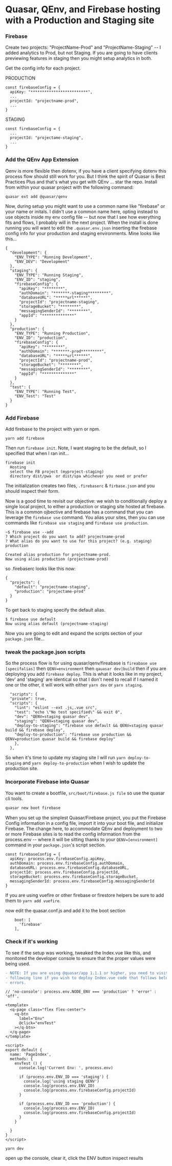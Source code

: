# Quasar, QEnv, and Firebase hosting with a Production and Staging site

### Firebase

Create two projects: "ProjectName-Prod" and "ProjectName-Staging" -- I added analytics to Prod, but not Staging. If you are going to have clients previewing features in staging then you might setup analytics in both.


Get the config info for each project.

PRODUCTION

```
const firebaseConfig = {
  apiKey: "*************************",
  ...
  projectId: "projectname-prod",
  ...
}
```

STAGING

```
const firebaseConfig = {
  ...
  projectId: "projectame-staging",
  ...
}
```

### Add the QEnv App Extension

Qenv is more flexible then dotenv, if you have a client specifying dotenv this process flow should still work for you. But I think the spirit of Quasar is Best Practices Plus and that's what you get with QEnv ... star the repo. Install from within your quasar project with the following command:

`quasar ext add @quasar/qenv`

Now, during setup you might want to use a common name like "firebase" or your name or initals. I didn't use a common name here, opting instead to use objects inside my env config file -- but now that I see how everything fits and flows, I probably will in the next project. When the install is done running you will want to edit the `.quasar.env.json` inserting the firebase config info for your production and staging environments. Mine looks like this...

```
{
  "development": {
    "ENV_TYPE": "Running Development",
    "ENV_DEV": "Development"
  },
  "staging": {
    "ENV_TYPE": "Running Staging",
    "ENV_ID": "staging",
    "firebaseConfig": {
      "apiKey": "********",
      "authDomain": "*******-staging*********",
      "databaseURL": "*****url******",
      "projectId": "projectname-staging",
      "storageBucket": "********",
      "messagingSenderId": "********",
      "appId": "**************"
    }
  },
  "production": {
    "ENV_TYPE": "Running Production",
    "ENV_ID": "production",
    "firebaseConfig": {
      "apiKey": "********",
      "authDomain": "*******-prod*********",
      "databaseURL": "*****url******",
      "projectId": "projectname-prod",
      "storageBucket": "********",
      "messagingSenderId": "********",
      "appId": "**************"      
    }
  },
  "test": {
    "ENV_TYPE": "Running Test",
    "ENV_Test": "Test"
  }
}
```

### Add Firebase

Add firebase to the project with yarn or npm.

`yarn add firebase`

Then run `firebase init`. Note, I want staging to be the default, so I specified that when I ran init...

```
firebase init 
  Hosting
  select the FB project (myproject-staging) 
  directory dist/pwa  or dist/spa whichever you need or prefer
```

The initialization creates two files, `.firebaserc` & `firbase.json` and you should inspect their form.

Now is a good time to revisit our objective: we wish to conditionally deploy a single local project, to either a production or staging site hosted at firebase. This is a common ojbective and firebase has a command that you can leverage the `firebase use` command. You alias your sites, then you can use commands like `firebase use staging` and `firebase use production`.

```
~$ firebase use --add
? Which project do you want to add? projectname-prod
? What alias do you want to use for this project? (e.g. staging) production

Created alias production for projectname-prod.
Now using alias production (projectname-prod)
```

so .firebaserc looks like this now:

```
{
  "projects": {
    "default": "projectname-staging",
    "production": "projectame-prod"
  }
}
```

To get back to staging specify the default alias.

```
$ firebase use default
Now using alias default (projectname-staging)
```

Now you are going to edit and expand the scripts section of your `package.json` file...


### tweak the package.json scripts

So the process flow is for using quasar/qenv/fireabase is `fireabase use [specifalias]` then `QENV=environment` then `qauasar dev|build` then if you are deploying you add `firebase deploy`. This is what it looks like in my project, 'dev' and 'staging' are identical so that I don't need to recall if I named it one or the other, it will work with either `yarn dev` or `yarn staging`. 

```
  "scripts": {
  "private": true,
  "scripts": {
    "lint": "eslint --ext .js,.vue src",
    "test": "echo \"No test specified\" && exit 0",
    "dev": "QENV=staging quasar dev",
    "staging": "QENV=staging quasar dev",
    "deploy-to-staging": "firebase use default && QENV=staging quasar build && firebase deploy",
    "deploy-to-production": "firebase use production && QENV=production quasar build && firebase deploy"
    },
  },
  ```

So when it's time to update my staging site I will run `yarn deploy-to-staging` and `yarn deploy-to-production` when I wish to update the production site.



### Incorporate Firebase into Quasar

You want to create a bootfile, `src/boot/firebase.js file` so use the quasar cli tools.

```bash
quasar new boot firebase
```

When you set up the simplest Quasar/Firebase project, you put the Firebase Config information in a config file, import it into your boot file, and initialize Firebase. The change here, to accommodate QEnv and deployment to two or more Firebase sites is to read the config information from the process.env -- where it will be sitting thanks to your `QENV=[environment]` command in your `package.json`'s script section.

```
const firebaseConfig = {
  apiKey: process.env.firebaseConfig.apiKey,
  authDomain: process.env.firebaseConfig.authDomain,
  databaseURL: process.env.firebaseConfig.databaseURL,
  projectId: process.env.firebaseConfig.projectId,
  storageBucket: process.env.firebaseConfig.storageBucket,
  messagingSenderId: process.env.firebaseConfig.messagingSenderId
}
```

If you are using vuefire or other firebase or firestore helpers be sure to add them to `yarn add vuefire`.

now edit the quasar.conf.js and add it to the boot section

```
    boot: [
      'firebase'
    ],
```


### Check if it's working

To see if the setup was working, tweaked the Index.vue like this, and monitored the developer console to ensure that the proper values were being used.


```diff
- NOTE: If you are using @quasar/app 1.1.1 or higher, you need to visit your `.eslintrc.js` and comment the 
- following line if you wish to deploy Index.vue code that follows below or you will get no-console
- errors.
```
```
// 'no-console': process.env.NODE_ENV === 'production' ? 'error' : 'off',
```

```
<template>
  <q-page class="flex flex-center">
    <q-btn
      label="Env"
      @click="envTest"
    ></q-btn>
  </q-page>
</template>

<script>
export default {
  name: 'PageIndex',
  methods: {
    envTest () {
      console.log('Current Env: ', process.env)

      if (process.env.ENV_ID === 'staging') {
        console.log('using staging QENV')
        console.log(process.env.ENV_ID)
        console.log(process.env.firebaseConfig.projectId)
      }

      if (process.env.ENV_ID === 'production') {
        console.log(process.env.ENV_ID)
        console.log(process.env.firebaseConfig.projectId)
      }
    }

  }
}
</script>
```

`yarn dev`
 
open up the console, clear it, click the ENV button inspect results 
